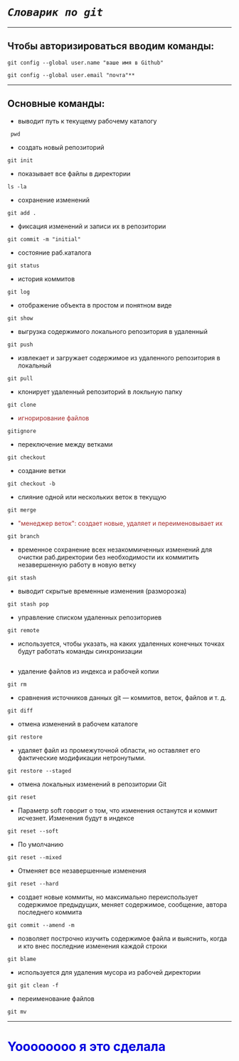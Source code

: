 # ***```Словарик по git```*** 
****     
## **Чтобы авторизироваться вводим команды:**
 
```
git config --global user.name "ваше имя в Github" 
```
```
git config --global user.email "почта"**
```
******
## **Основные команды:**

* выводит путь к текущему рабочему каталогу
```
 pwd
```
* создать новый репозиторий 
```
git init
```
* показывает все файлы в директории
```
ls -la 
```
* сохранение изменений
```
git add . 
```
* фиксация изменений и записи их в репозитории
```
git commit -m "initial" 
```
* состояние раб.каталога
```
git status
```
* история коммитов
```
git log 
```
* отображение объекта в простом и понятном виде
```
git show
```
- выгрузка содержимого локального репозитория в удаленный
```
git push
```
 - извлекает и загружает содержимое из удаленного репозитория в локальный
 ```
git pull
```
 - клонирует удаленный репозиторий в локльную папку
 ```
git clone
```
- <font color="brown">игнорирование файлов</font> 
```
gitignore 
```
* переключение между ветками
```
git checkout 
```
- создание ветки
```
git checkout -b 
```
- слияние одной или нескольких веток в текущую
```
git merge 
```
- <font color="brown">"менеджер веток": создает новые, удаляет и переименовывает их</font>
```
git branch
``` 
* временное сохранение всех незакоммиченных изменений для очистки раб.директории без необходимости их коммитить незавершенную работу в новую ветку
```
git stash
```
- выводит скрытые временные изменения (разморозка)
```
git stash pop 
```
- управление списком удаленных репозиториев
```
git remote 
```
- используется, чтобы указать, на каких удаленных конечных точках будут работать команды синхронизации
```git remote -v 
```
- удаление файлов из индекса и рабочей копии
```
git rm 
```
-  сравнения источников данных git — коммитов, веток, файлов и т. д.
```
git diff 
```
- отмена изменений в рабочем каталоге
```
git restore 
```
- удаляет файл из промежуточной области, но оставляет его фактические модификации нетронутыми.
```
git restore --staged 
```
- отмена локальных изменений в репозитории Git
```
git reset
``` 
* Параметр soft говорит о том, что изменения останутся и коммит исчезнет. Изменения будут в индексе
```
git reset --soft
``` 
* По умолчанию
```
git reset --mixed 
```
* Отменяет все незавершенные изменения
```
git reset --hard 
``` 
- создает новые коммиты, но максимально переиспользует содержимое предыдущих, меняет содержимое, сообщение, автора последнего коммита 
```
git commit --amend -m 
```
- позволяет построчно изучить содержимое файла и выяснить, когда и кто внес последние изменения каждой строки
```
git blame 
```
- используется для удаления мусора из рабочей директории
```
git git clean -f 
```
- переименование файлов
```
git mv
```
******
# **<font color="Lightpurple">Yoooooooo я это сделала</font>**
